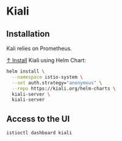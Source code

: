 # Kiali

## Installation

Kali relies on Prometheus.

[↑ Install](https://kiali.io/documentation/latest/quick-start) Kiali using Helm Chart:

```bash
helm install \
  --namespace istio-system \
  --set auth.strategy="anonymous" \
  --repo https://kiali.org/helm-charts \
  kiali-server \
  kiali-server
```

## Access to the UI

```bash
istioctl dashboard kiali
```
